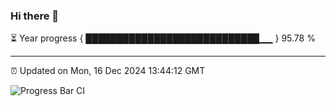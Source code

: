 ### Hi there 👋

⏳ Year progress { ████████████████████████████▁▁ } 95.78 %

---

⏰ Updated on Mon, 16 Dec 2024 13:44:12 GMT

![Progress Bar CI](https://github.com/IshwaranRudhara/GIT-ACTION/workflows/Progress%20Bar%20CI/badge.svg)
